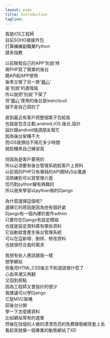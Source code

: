 ```yaml
---
layout: page
title: Introduction
tagline: 
---
```

我是iOS工程師  
目前SOHO接接外包  
打算練練副職業Python  
請多指教  

以前開發自己的APP'別說'時  
用PHP寫了簡單的後台  
開API給APP使用  
後來又做了另一款'[微心](http://s5346-blog.logdown.com/posts/304943-micro-app-micro-mind)'  
是'別說'的進階版  
所以就把'別說'下架了  
但'[微心](http://s5346-blog.logdown.com/posts/304943-micro-app-micro-mind)'使用的後台是leancloud  
就不是自己寫的了  

直到最近有客戶把整個案子包給我  
也就是包含企劃,android,iOS,後台,設計  
設計跟android我請朋友幫忙  
因為後台架構不大  
而iOS我預估不用花多少時間  
就趁機來自己練習寫  

但因為是客戶要用的  
所以必須要有後台管理系統給客戶上資料  
以前寫的PHP只有單純的API跟MySql溝通  
沒熟練到可以寫管理介面  
恰巧對python蠻有興趣的  
所以就來學習以python做的Django  

為什麼選擇這個呢?  
選擇它的原因是因為他有個好處  
Django有一個內建的套件admin  
只要你在Django有設定模組  
也就是設定資料庫有哪些資料  
它自動就會產生後台管理系統  
可以在這新增、刪除、修改資料  
也就很符合我的需求  

我想有些人應該跟我一樣  
想學網站  
但看完HTML,CSS後又不知道該做什麼了  
心血來潮又再翻  
又回到原點  
因為工程師又會設計的很少  
我建議可以學Django  
它是MVC架構  
前後台分開  
學一下怎麼建資料  
比如網站常有的選單  
然後在找個別人做的漂漂亮亮的免費靜態網頁套上去  
看起來就像一個專業的動態網站了XD  